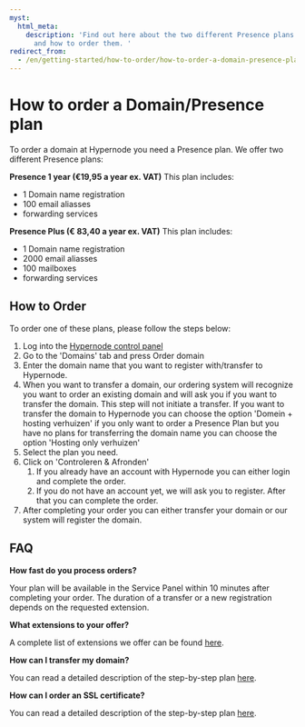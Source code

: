 ```yaml
---
myst:
  html_meta:
    description: 'Find out here about the two different Presence plans Hypernode offers
      and how to order them. '
redirect_from:
  - /en/getting-started/how-to-order/how-to-order-a-domain-presence-plan/
---
```


<!-- source: https://support.hypernode.com/en/getting-started/how-to-order/how-to-order-a-domain-presence-plan/ -->

# How to order a Domain/Presence plan

To order a domain at Hypernode you need a Presence plan. We offer two different Presence plans:

**Presence 1 year (€19,95 a year ex. VAT)** This plan includes:

- 1 Domain name registration
- 100 email aliasses
- forwarding services

**Presence Plus (€ 83,40 a year ex. VAT)** This plan includes:

- 1 Domain name registration
- 2000 email aliasses
- 100 mailboxes
- forwarding services

## How to Order

To order one of these plans, please follow the steps below:

1. Log into the [Hypernode control panel](https://my.hypernode.com/domain/)
1. Go to the 'Domains' tab and press Order domain
1. Enter the domain name that you want to register with/transfer to Hypernode.
1. When you want to transfer a domain, our ordering system will recognize you want to order an existing domain and will ask you if you want to transfer the domain. This step will not initiate a transfer. If you want to transfer the domain to Hypernode you can choose the option 'Domein + hosting verhuizen' if you only want to order a Presence Plan but you have no plans for transferring the domain name you can choose the option 'Hosting only verhuizen'
1. Select the plan you need.
1. Click on 'Controleren & Afronden'
   1. If you already have an account with Hypernode you can either login and complete the order.
   1. If you do not have an account yet, we will ask you to register. After that you can complete the order.
1. After completing your order you can either transfer your domain or our system will register the domain.

## FAQ

**How fast do you process orders?**

Your plan will be available in the Service Panel within 10 minutes after completing your order. The duration of a transfer or a new registration depends on the requested extension.

**What extensions to your offer?**

A complete list of extensions we offer can be found [here](https://www.byte.nl/domeinnaam/).

**How can I transfer my domain?**

You can read a detailed description of the step-by-step plan [here](../../services/domain-procedures/how-to-use-domains-in-the-control-panel.md#transfer-an-existing-domain-to-hypernode).

**How can I order an SSL certificate?**

You can read a detailed description of the step-by-step plan [here](../../hypernode-platform/ssl/how-to-use-ssl-certificates-on-your-hypernode-when-ordered-via-hypernode-com.md#buy-an-ssl-certificate-via-hypernode-recommended).
